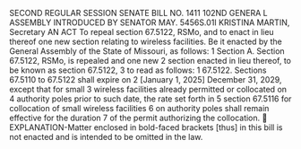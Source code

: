 SECOND REGULAR SESSION
SENATE BILL NO. 1411
102ND GENERA L ASSEMBLY
INTRODUCED BY SENATOR MAY.
5456S.01I KRISTINA MARTIN, Secretary
AN ACT
To repeal section 67.5122, RSMo, and to enact in lieu thereof one new section relating to wireless
facilities.
Be it enacted by the General Assembly of the State of Missouri, as follows:
1 Section A. Section 67.5122, RSMo, is repealed and one new
2 section enacted in lieu thereof, to be known as section 67.5122,
3 to read as follows:
1 67.5122. Sections 67.5110 to 67.5122 shall expire on
2 [January 1, 2025] December 31, 2029, except that for small
3 wireless facilities already permitted or collocated on
4 authority poles prior to such date, the rate set forth in
5 section 67.5116 for collocation of small wireless facilities
6 on authority poles shall remain effective for the duration
7 of the permit authorizing the collocation.

EXPLANATION-Matter enclosed in bold-faced brackets [thus] in this bill is not enacted
and is intended to be omitted in the law.